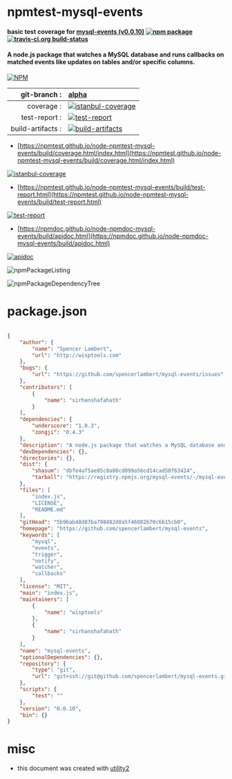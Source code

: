 # npmtest-mysql-events

#### basic test coverage for  [mysql-events (v0.0.10)](https://github.com/spencerlambert/mysql-events)  [![npm package](https://img.shields.io/npm/v/npmtest-mysql-events.svg?style=flat-square)](https://www.npmjs.org/package/npmtest-mysql-events) [![travis-ci.org build-status](https://api.travis-ci.org/npmtest/node-npmtest-mysql-events.svg)](https://travis-ci.org/npmtest/node-npmtest-mysql-events)

#### A node.js package that watches a MySQL database and runs callbacks on matched events like updates on tables and/or specific columns.

[![NPM](https://nodei.co/npm/mysql-events.png?downloads=true&downloadRank=true&stars=true)](https://www.npmjs.com/package/mysql-events)

| git-branch : | [alpha](https://github.com/npmtest/node-npmtest-mysql-events/tree/alpha)|
|--:|:--|
| coverage : | [![istanbul-coverage](https://npmtest.github.io/node-npmtest-mysql-events/build/coverage.badge.svg)](https://npmtest.github.io/node-npmtest-mysql-events/build/coverage.html/index.html)|
| test-report : | [![test-report](https://npmtest.github.io/node-npmtest-mysql-events/build/test-report.badge.svg)](https://npmtest.github.io/node-npmtest-mysql-events/build/test-report.html)|
| build-artifacts : | [![build-artifacts](https://npmtest.github.io/node-npmtest-mysql-events/glyphicons_144_folder_open.png)](https://github.com/npmtest/node-npmtest-mysql-events/tree/gh-pages/build)|

- [https://npmtest.github.io/node-npmtest-mysql-events/build/coverage.html/index.html](https://npmtest.github.io/node-npmtest-mysql-events/build/coverage.html/index.html)

[![istanbul-coverage](https://npmtest.github.io/node-npmtest-mysql-events/build/screenCapture.buildCi.browser.%252Ftmp%252Fbuild%252Fcoverage.lib.html.png)](https://npmtest.github.io/node-npmtest-mysql-events/build/coverage.html/index.html)

- [https://npmtest.github.io/node-npmtest-mysql-events/build/test-report.html](https://npmtest.github.io/node-npmtest-mysql-events/build/test-report.html)

[![test-report](https://npmtest.github.io/node-npmtest-mysql-events/build/screenCapture.buildCi.browser.%252Ftmp%252Fbuild%252Ftest-report.html.png)](https://npmtest.github.io/node-npmtest-mysql-events/build/test-report.html)

- [https://npmdoc.github.io/node-npmdoc-mysql-events/build/apidoc.html](https://npmdoc.github.io/node-npmdoc-mysql-events/build/apidoc.html)

[![apidoc](https://npmdoc.github.io/node-npmdoc-mysql-events/build/screenCapture.buildCi.browser.%252Ftmp%252Fbuild%252Fapidoc.html.png)](https://npmdoc.github.io/node-npmdoc-mysql-events/build/apidoc.html)

![npmPackageListing](https://npmtest.github.io/node-npmtest-mysql-events/build/screenCapture.npmPackageListing.svg)

![npmPackageDependencyTree](https://npmtest.github.io/node-npmtest-mysql-events/build/screenCapture.npmPackageDependencyTree.svg)



# package.json

```json

{
    "author": {
        "name": "Spencer Lambert",
        "url": "http://wisptools.com"
    },
    "bugs": {
        "url": "https://github.com/spencerlambert/mysql-events/issues"
    },
    "contributors": [
        {
            "name": "sirhanshafahath"
        }
    ],
    "dependencies": {
        "underscore": "1.8.3",
        "zongji": "0.4.3"
    },
    "description": "A node.js package that watches a MySQL database and runs callbacks on matched events like updates on tables and/or specific columns.",
    "devDependencies": {},
    "directories": {},
    "dist": {
        "shasum": "dbfe4af5ae05c8a80cd099a56cd14cad50f63424",
        "tarball": "https://registry.npmjs.org/mysql-events/-/mysql-events-0.0.10.tgz"
    },
    "files": [
        "index.js",
        "LICENSE",
        "README.md"
    ],
    "gitHead": "5b96ab48d87ba798482d8a5f46082b70c6b15cb0",
    "homepage": "https://github.com/spencerlambert/mysql-events",
    "keywords": [
        "mysql",
        "events",
        "trigger",
        "notify",
        "watcher",
        "callbacks"
    ],
    "license": "MIT",
    "main": "index.js",
    "maintainers": [
        {
            "name": "wisptools"
        },
        {
            "name": "sirhanshafahath"
        }
    ],
    "name": "mysql-events",
    "optionalDependencies": {},
    "repository": {
        "type": "git",
        "url": "git+ssh://git@github.com/spencerlambert/mysql-events.git"
    },
    "scripts": {
        "test": ""
    },
    "version": "0.0.10",
    "bin": {}
}
```



# misc
- this document was created with [utility2](https://github.com/kaizhu256/node-utility2)
